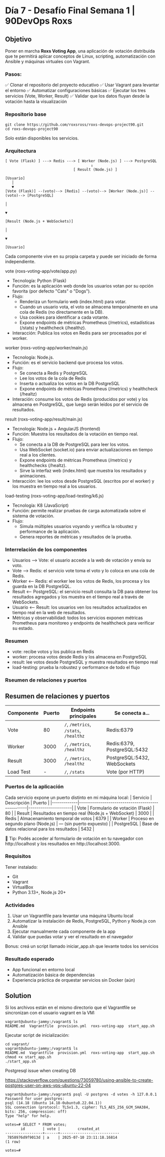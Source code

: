 
# Día 7 - Desafío Final Semana 1 | 90DevOps Roxs

## Objetivo
Poner en marcha **Roxs Voting App**, una aplicación de votación distribuida que te permitirá aplicar conceptos de Linux, scripting, automatización con Ansible y máquinas virtuales con Vagrant.

### Pasos:
✅ Clonar el repositorio del proyecto educativo
✅ Usar Vagrant para levantar el entorno
✅ Automatizar configuraciones básicas
✅ Ejecutar los tres servicios (Vote, Worker, Result)
✅ Validar que los datos fluyan desde la votación hasta la visualización

### Repositorio base
```
git clone https://github.com/roxsross/roxs-devops-project90.git
cd roxs-devops-project90
```
Solo están disponibles los servicios. 

### Arquitectura
```
[ Vote (Flask) ] ---> Redis ---> [ Worker (Node.js) ] ---> PostgreSQL
                                       ↓
                               [ Result (Node.js) ]
```
```
[Usuario] 
   │
   ▼
[Vote (Flask)] --(voto)--> [Redis] --(voto)--> [Worker (Node.js)] --(voto)--> [PostgreSQL]
                                                                                   │
                                                                                   ▼
                                                                       [Result (Node.js + WebSockets)]
                                                                                   │
                                                                                   ▼
                                                                             [Usuario]
```
Cada componente vive en su propia carpeta y puede ser iniciado de forma independiente.

vote (roxs-voting-app/vote/app.py)
- Tecnología: Python (Flask)
- Función:  es la aplicación web donde los usuarios votan por su opción favorita (por defecto "Cats" o "Dogs").
- Flujo:
   - Renderiza un formulario web (index.html) para votar.
   - Cuando un usuario vota, el voto se almacena temporalmente en una cola de Redis (no directamente en la DB).
   - Usa cookies para identificar a cada votante.
   - Expone endpoints de métricas Prometheus (/metrics), estadísticas (/stats) y healthcheck (/healthz).
- Interacción: Publica los votos en Redis para ser procesados por el worker.

worker (roxs-voting-app/worker/main.js)
- Tecnología: Node.js.
- Función: es el servicio backend que procesa los votos.
- Flujo:
  - Se conecta a Redis y PostgreSQL
  - Lee los votos de la cola de Redis
  - Inserta o actualiza los votos en la DB PostgreSQL
  - Expone endpoints de métricas Prometheus (/metrics) y healthcheck (/healtz)
- Interación: consume los votos de Redis (producidos por vote) y los almacena en PostgreSQL, que luego serán leídos por el servicio de resultados.

result (roxs-voting-app/result/main.js)
- Tecnología: Node.js + AngularJS (frontend)
- Función: Muestra los resultados de la votación en tiempo real.
- Flujo:
  - Se conecta a la DB de PostgreSQL para leer los votos.
  - Usa WebSocket (socket.io) para enviar actualizaciones en tiempo real a los clientes.
  - Expone endpoints de métricas Prometheus (/metrics) y healthchecks (/healtz).
  - Sirve la interfaz web (index.html) que muestra los resultados y animaciones.
- Interacción: lee los votos desde PostgreSQL (escritos por el worker) y los muestra en tiempo real a los usuarios.

load-testing (roxs-voting-app/load-testing/k6.js)
- Tecnología: K8 (JavaScript)
- Función: permite realizar pruebas de carga automatizada sobre el sistema de votación.
- Flujo:
  - Simula múltiples usuarios voyando y verifica la robustez y performance de la aplicación.
  - Genera reportes de métricas y resultados de la prueba.

### Interrelación de los componentes
- Usuarios --> Vote: el usuario accede a la web de votación y envía su voto.
- Vote --> Redis: el servicio vote toma el voto y lo coloca en una cola de Redis.
- Worker <-- Redis: el worker lee los votos de Redis, los procesa y los guarda en la DB PostgreSQL.
- Result <-- PostgreSQL: el servicio result consulta la DB para obtener los resultados agregados y los muestra en el tiempo real a través de WebSockets.
- Usuario <-- Result: los usuarios ven los resultados actualizados en tiempo real en la web de resultados.
- Métricas y observabilidad: todos los servicios exponen métricas Prometheus para monitoreo y endpoints de healthcheck para verificar su estado.

### Resumen
- vote: recibe votos y los publica en Redis
- worker: procesa votos desde Redis y los almacena en PostgreSQL
- result: lee votos desde PostgreSQL y muestra resultados en tiempo real
- load-testing: prueba la robustez y oerformance de todo el flujo

### Rseumen de relaciones y puertos
## Resumen de relaciones y puertos

| Componente | Puerto | Endpoints principales                  | Se conecta a...                        |
|------------|--------|----------------------------------------|----------------------------------------|
| Vote       | 80     | `/`, `/metrics`, `/stats`, `/healthz`  | Redis:6379                             |
| Worker     | 3000   | `/`, `/metrics`, `/healthz`            | Redis:6379, PostgreSQL:5432            |
| Result     | 3000   | `/`, `/metrics`, `/healthz`            | PostgreSQL:5432, WebSockets            |
| Load Test  | -      | `/`, `/stats`                          | Vote (por HTTP)                        |

### Puertos de la aplicación
Cada servicio expone un puerto distinto en mi máquina local:
| Servicio    | Descripción                                       | Puerto               |
|-------------|---------------------------------------------------|----------------------|
| Vote        | Formulario de votación (Flask)                    | 80                   |
| Result      | Resultados en tiempo real (Node.js + WebSocket)   | 3000                 |
| Redis       | Almacenamiento temporal de votos                  | 6379                 |
| Worker      | Proceso en segundo plano (Node.js)                | — (sin puerto expuesto) |
| PostgreSQL  | Base de datos relacional para los resultados      | 5432                 |

🧠 Tip: Podés acceder al formulario de votación en tu navegador con http://localhost y los resultados en http://localhost:3000.

### Requisitos
Tener instalado:
- Git
- Vagrant
- VirtualBox
- Python 3.13+, Node.js 20+

### Actividades
1. Usar un Vagrantfile para levantar una máquina Ubuntu local
2. Automatizar la instalación de Redis, PostgreSQL, Python y Node.js con Ansible
3. Ejecutar manualmente cada componente de la app
4. Validar que puedas votar y ver el resultado en el navegador

Bonus: creá un script llamado iniciar_app.sh que levante todos los servicios

### Resultado esperado
- App funcional en entorno local
- Automatización básica de dependencias
- Experiencia práctica de orquestar servicios sin Docker (aún)

## Solution
Si los archivos están en el mismo directorio que el Vagrantfile se sincronizan con el usuario vagrant en la VM:
```
vagrant@ubuntu-jammy:/vagrant$ ls
README.md  Vagrantfile  provision.yml  roxs-voting-app  start_app.sh
```


Ejecutar script de inicialización:
```
cd vagrant/
vagrant@ubuntu-jammy:/vagrant$ ls
README.md  Vagrantfile  provision.yml  roxs-voting-app  start_app.sh
chmod +x start_app.sh
./start_app.sh 
```

Postgresql issue when creating DB

https://stackoverflow.com/questions/73059780/using-ansible-to-create-postgres-user-on-aws-vps-ubuntu-22-04 

```
vagrant@ubuntu-jammy:/vagrant$ psql -U postgres -d votes -h 127.0.0.1
Password for user postgres: 
psql (14.18 (Ubuntu 14.18-0ubuntu0.22.04.1))
SSL connection (protocol: TLSv1.3, cipher: TLS_AES_256_GCM_SHA384, bits: 256, compression: off)
Type "help" for help.

votes=# SELECT * FROM votes;
       id        | vote |        created_at         
-----------------+------+---------------------------
 7858976d9f9013d | a    | 2025-07-10 23:11:18.16814
(1 row)

votes=# 
```


